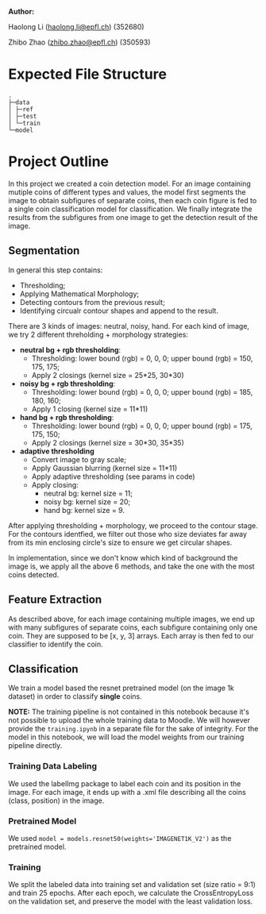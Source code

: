 **Author:**

Haolong Li (haolong.li@epfl.ch) (352680)

Zhibo Zhao (zhibo.zhao@epfl.ch) (350593)


# Expected File Structure
```
.
├─data
│ ├─ref
│ ├─test
│ └─train
└─model
```



# Project Outline

In this project we created a coin detection model. For an image containing mutiple coins of different types and values, the model first segments the image to obtain subfigures of separate coins, then each coin figure is fed to a single coin classification model for classification. We finally integrate the results from the subfigures from one image to get the detection result of the image.

## Segmentation
In general this step contains:
- Thresholding;
- Applying Mathematical Morphology;
- Detecting contours from the previous result;
- Identifying circualr contour shapes and append to the result.
  
There are 3 kinds of images: neutral, noisy, hand. For each kind of image, we try 2 different threholding + morphology strategies:
- **neutral bg + rgb thresholding**: 
  - Thresholding: lower bound (rgb) = 0, 0, 0; upper bound (rgb) = 150, 175, 175; 
  - Apply 2 closings (kernel size = 25\*25, 30\*30)
- **noisy bg + rgb thresholding**:
  - Thresholding: lower bound (rgb) = 0, 0, 0; upper bound (rgb) = 185, 180, 160; 
  - Apply 1 closing (kernel size = 11\*11)
- **hand bg + rgb thresholding**:
  - Thresholding: lower bound (rgb) = 0, 0, 0; upper bound (rgb) = 175, 175, 150; 
  - Apply 2 closings (kernel size = 30\*30, 35\*35)
- **adaptive thresholding**
  - Convert image to gray scale;
  - Apply Gaussian blurring (kernel size = 11*11)
  - Apply adaptive thresholding (see params in code)
  - Apply closing:
    - neutral bg: kernel size = 11;
    - noisy bg: kernel size = 20;
    - hand bg: kernel size = 9.

After applying thresholding + morphology, we proceed to the contour stage.
For the contours identfied, we filter out those who size deviates far away from its min enclosing circle's size to ensure we get circular shapes.

In implementation, since we don't know which kind of background the image is, we apply all the above 6 methods, and take the one with the most coins detected.

## Feature Extraction
As described above, for each image containing multiple images, we end up with many subfigures of separate coins, each subfigure containing only one coin. They are supposed to be [x, y, 3] arrays. Each array is then fed to our classifier to identify the coin.

## Classification
We train a model based the resnet pretrained model (on the image 1k dataset) in order to classify **single** coins.

**NOTE:** The training pipeline is not contained in this notebook because it's not possible to upload the whole training data to Moodle. We will however provide the `training.ipynb` in a separate file for the sake of integrity. For the model in this notebook, we will load the model weights from our training pipeline directly.

### Training Data Labeling
We used the labelImg package to label each coin and its position in the image. For each image, it ends up with a .xml file describing all the coins (class, position) in the image.

### Pretrained Model
We used `model = models.resnet50(weights='IMAGENET1K_V2')` as the pretrained model.

### Training
We split the labeled data into training set and validation set (size ratio = 9:1) and train 25 epochs. After each epoch, we calculate the CrossEntropyLoss on the validation set, and preserve the model with the least validation loss.